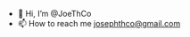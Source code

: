 - 👋 Hi, I’m @JoeThCo
- 📫 How to reach me josephthco@gmail.com

<!---
JoeThCo/JoeThCo is a ✨ special ✨ repository because its `README.md` (this file) appears on your GitHub profile.
You can click the Preview link to take a look at your changes.
--->
